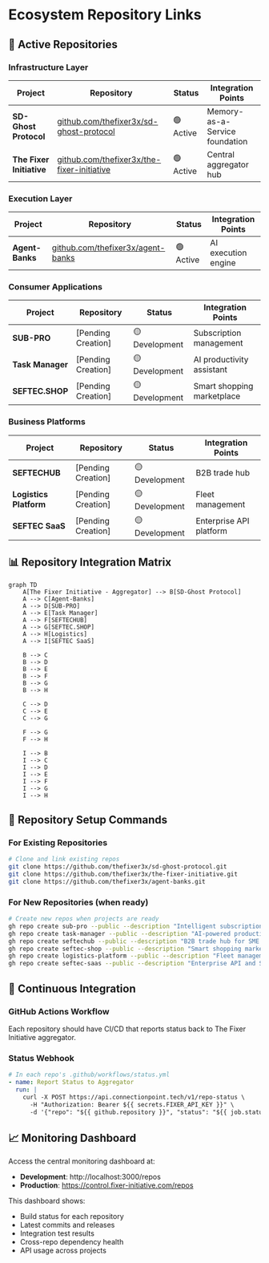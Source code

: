 # Ecosystem Repository Links

## 🔗 Active Repositories

### Infrastructure Layer
| Project | Repository | Status | Integration Points |
|---------|------------|--------|-------------------|
| **SD-Ghost Protocol** | [github.com/thefixer3x/sd-ghost-protocol](https://github.com/thefixer3x/sd-ghost-protocol) | 🟢 Active | Memory-as-a-Service foundation |
| **The Fixer Initiative** | [github.com/thefixer3x/the-fixer-initiative](https://github.com/thefixer3x/the-fixer-initiative) | 🟢 Active | Central aggregator hub |

### Execution Layer
| Project | Repository | Status | Integration Points |
|---------|------------|--------|-------------------|
| **Agent-Banks** | [github.com/thefixer3x/agent-banks](https://github.com/thefixer3x/agent-banks) | 🟢 Active | AI execution engine |

### Consumer Applications
| Project | Repository | Status | Integration Points |
|---------|------------|--------|-------------------|
| **SUB-PRO** | [Pending Creation] | 🟡 Development | Subscription management |
| **Task Manager** | [Pending Creation] | 🟡 Development | AI productivity assistant |
| **SEFTEC.SHOP** | [Pending Creation] | 🟡 Development | Smart shopping marketplace |

### Business Platforms
| Project | Repository | Status | Integration Points |
|---------|------------|--------|-------------------|
| **SEFTECHUB** | [Pending Creation] | 🟡 Development | B2B trade hub |
| **Logistics Platform** | [Pending Creation] | 🟡 Development | Fleet management |
| **SEFTEC SaaS** | [Pending Creation] | 🟡 Development | Enterprise API platform |

## 📊 Repository Integration Matrix

```mermaid
graph TD
    A[The Fixer Initiative - Aggregator] --> B[SD-Ghost Protocol]
    A --> C[Agent-Banks]
    A --> D[SUB-PRO]
    A --> E[Task Manager]
    A --> F[SEFTECHUB]
    A --> G[SEFTEC.SHOP]
    A --> H[Logistics]
    A --> I[SEFTEC SaaS]
    
    B --> C
    B --> D
    B --> E
    B --> F
    B --> G
    B --> H
    
    C --> D
    C --> E
    C --> G
    
    F --> G
    F --> H
    
    I --> B
    I --> C
    I --> D
    I --> E
    I --> F
    I --> G
    I --> H
```

## 🔧 Repository Setup Commands

### For Existing Repositories
```bash
# Clone and link existing repos
git clone https://github.com/thefixer3x/sd-ghost-protocol.git
git clone https://github.com/thefixer3x/the-fixer-initiative.git
git clone https://github.com/thefixer3x/agent-banks.git
```

### For New Repositories (when ready)
```bash
# Create new repos when projects are ready
gh repo create sub-pro --public --description "Intelligent subscription management platform"
gh repo create task-manager --public --description "AI-powered productivity assistant"
gh repo create seftechub --public --description "B2B trade hub for SME growth"
gh repo create seftec-shop --public --description "Smart shopping marketplace with AI"
gh repo create logistics-platform --public --description "Fleet management and delivery orchestration"
gh repo create seftec-saas --public --description "Enterprise API and SDK marketplace"
```

## 🔄 Continuous Integration

### GitHub Actions Workflow
Each repository should have CI/CD that reports status back to The Fixer Initiative aggregator.

### Status Webhook
```yaml
# In each repo's .github/workflows/status.yml
- name: Report Status to Aggregator
  run: |
    curl -X POST https://api.connectionpoint.tech/v1/repo-status \
      -H "Authorization: Bearer ${{ secrets.FIXER_API_KEY }}" \
      -d '{"repo": "${{ github.repository }}", "status": "${{ job.status }}"}'
```

## 📈 Monitoring Dashboard

Access the central monitoring dashboard at:
- **Development**: http://localhost:3000/repos
- **Production**: https://control.fixer-initiative.com/repos

This dashboard shows:
- Build status for each repository
- Latest commits and releases
- Integration test results
- Cross-repo dependency health
- API usage across projects